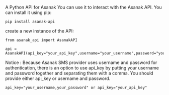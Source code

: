 A Python API for Asanak
You can use it to interact with the Asanak API.
You can install it using pip:
```
pip install asanak-api
```
create a new instance of the API:
```
from asanak_api import AsanakAPI

api = AsanakAPI(api_key="your_api_key",username="your_username",password="your_password")
```
Notice :
Because Asanak SMS provider uses username and password for authentication, there is an option to use api_key by putting your username and password together and separating them with a comma.
You should provide either api_key or username and password.
```
api_key="your_username,your_password" or api_key="your_api_key"